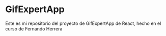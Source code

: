 # GifExpertApp
Este es mi repositorio del proyecto de GifExpertApp de React, hecho en el curso de Fernando Herrera
